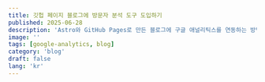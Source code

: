 ```yaml
---
title: 깃헙 페이지 블로그에 방문자 분석 도구 도입하기
published: 2025-06-28
description: 'Astro와 GitHub Pages로 만든 블로그에 구글 애널리틱스를 연동하는 방법을 소개합니다. GitHub Actions 시크릿을 활용해 추적 ID를 안전하게 관리하는 팁까지 담았습니다.'
image: ''
tags: [google-analytics, blog]
category: 'blog'
draft: false 
lang: 'kr'
---
```

